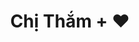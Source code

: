 ---
layout: invite
title: "Chị Thắm + ♥"
location: "nam"
time: "11 GIỜ 00"
permalink: /ctham.html
---